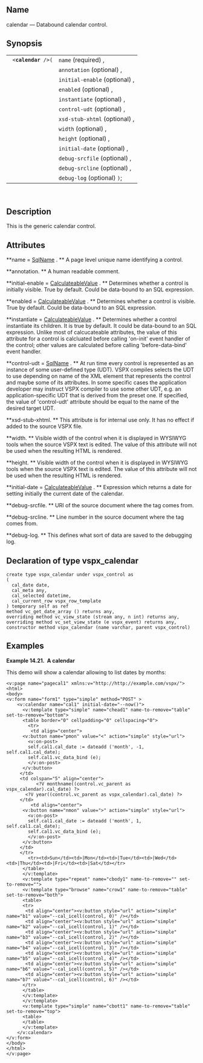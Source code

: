 <div>

<div>

</div>

<div>

## Name

calendar — Databound calendar control.

</div>

<div>

## Synopsis

<div>

|                          |                               |
|--------------------------|-------------------------------|
| ` <`**`calendar`**` />(` | `name` (required) ,           |
|                          | `annotation` (optional) ,     |
|                          | `initial-enable` (optional) , |
|                          | `enabled` (optional) ,        |
|                          | `instantiate` (optional) ,    |
|                          | `control-udt` (optional) ,    |
|                          | `xsd-stub-xhtml` (optional) , |
|                          | `width` (optional) ,          |
|                          | `height` (optional) ,         |
|                          | `initial-date` (optional) ,   |
|                          | `debug-srcfile` (optional) ,  |
|                          | `debug-srcline` (optional) ,  |
|                          | `debug-log` (optional) `)`;   |

<div>

 

</div>

</div>

</div>

<div>

## Description

This is the generic calendar control.

</div>

<div>

## Attributes

**name =
<a href="vc_type_sqlname.html" class="link" title="SqlName">SqlName</a>
. ** A page level unique name identifying a control.

**annotation. ** A human readable comment.

**initial-enable =
<a href="vc_type_calculateablevalue.html" class="link"
title="CalculateableValue">CalculateableValue</a> . ** Determines
whether a control is initially visible. True by default. Could be
data-bound to an SQL expression.

**enabled = <a href="vc_type_calculateablevalue.html" class="link"
title="CalculateableValue">CalculateableValue</a> . ** Determines
whether a control is visible. True by default. Could be data-bound to an
SQL expression.

**instantiate = <a href="vc_type_calculateablevalue.html" class="link"
title="CalculateableValue">CalculateableValue</a> . ** Determines
whether a control instantiate its children. It is true by default. It
could be data-bound to an SQL expression. Unlike most of calcucateable
attributes, the value of this attribute for a control is calcluated
before calling 'on-init' event handler of the control; other values are
calculated before calling 'before-data-bind' event handler.

**control-udt =
<a href="vc_type_sqlname.html" class="link" title="SqlName">SqlName</a>
. ** At run time every control is represented as an instance of some
user-defined type (UDT). VSPX compiles selects the UDT to use depending
on name of the XML element that represents the control and maybe some of
its attributes. In some specific cases the application developer may
instruct VSPX compiler to use some other UDT, e.g. an
application-specific UDT that is derived from the preset one. If
specified, the value of 'control-udt' attribute should be equal to the
name of the desired target UDT.

**xsd-stub-xhtml. ** This attribute is for internal use only. It has no
effect if added to the source VSPX file.

**width. ** Visible width of the control when it is displayed in WYSIWYG
tools when the source VSPX text is edited. The value of this attribute
will not be used when the resulting HTML is rendered.

**height. ** Visible width of the control when it is displayed in
WYSIWYG tools when the source VSPX text is edited. The value of this
attribute will not be used when the resulting HTML is rendered.

**initial-date = <a href="vc_type_calculateablevalue.html" class="link"
title="CalculateableValue">CalculateableValue</a> . ** Expression which
returns a date for setting initially the current date of the calendar.

**debug-srcfile. ** URI of the source document where the tag comes from.

**debug-srcline. ** Line number in the source document where the tag
comes from.

**debug-log. ** This defines what sort of data are saved to the
debugging log.

</div>

<div>

## Declaration of type vspx_calendar

``` screen
create type vspx_calendar under vspx_control as
(
  cal_date date,
  cal_meta any,
  cal_selected datetime,
  cal_current_row vspx_row_template
) temporary self as ref
method vc_get_date_array () returns any,
overriding method vc_view_state (stream any, n int) returns any,
overriding method vc_set_view_state (e vspx_event) returns any,
constructor method vspx_calendar (name varchar, parent vspx_control)
```

</div>

<div>

## Examples

<div>

**Example 14.21.  A calendar**

<div>

This demo will show a calendar allowing to list dates by months:

``` screen
<v:page name="pagecal1" xmlns:v="http://http://example.com/vspx/">
<html>
<body>
<v:form name="form1" type="simple" method="POST" >
    <v:calendar name="cal1" initial-date="--now()">
      <v:template type="simple" name="chead1" name-to-remove="table" set-to-remove="bottom">
      <table border="0" cellpadding="0" cellspacing="0">
        <tr>
         <td align="center">
      <v:button name="pmon" value="<" action="simple" style="url">
        <v:on-post>
        self.cal1.cal_date := dateadd ('month', -1, self.cal1.cal_date);
        self.cal1.vc_data_bind (e);
        </v:on-post>
      </v:button>
     </td>
     <td colspan="5" align="center">
           <?V monthname((control.vc_parent as vspx_calendar).cal_date) ?>
       <?V year((control.vc_parent as vspx_calendar).cal_date) ?>
     </td>
         <td align="center">
      <v:button name="nmon" value=">" action="simple" style="url">
        <v:on-post>
        self.cal1.cal_date := dateadd ('month', 1, self.cal1.cal_date);
        self.cal1.vc_data_bind (e);
        </v:on-post>
      </v:button>
     </td>
     </tr>
        <tr><td>Sun</td><td>|Mon</td><td>|Tue</td><td>|Wed</td><td>|Thu</td><td>|Fri</td><td>|Sat</td></tr>
      </table>
      </v:template>
      <v:template type="repeat" name="cbody1" name-to-remove="" set-to-remove="">
      <v:template type="browse" name="crow1" name-to-remove="table" set-to-remove="both">
      <table>
      <tr>
       <td align="center"><v:button style="url" action="simple" name="b1" value="--cal_icell(control, 0)" /></td>
       <td align="center"><v:button style="url" action="simple" name="b2" value="--cal_icell(control, 1)" /></td>
       <td align="center"><v:button style="url" action="simple" name="b3" value="--cal_icell(control, 2)" /></td>
       <td align="center"><v:button style="url" action="simple" name="b4" value="--cal_icell(control, 3)" /></td>
       <td align="center"><v:button style="url" action="simple" name="b5" value="--cal_icell(control, 4)" /></td>
       <td align="center"><v:button style="url" action="simple" name="b6" value="--cal_icell(control, 5)" /></td>
       <td align="center"><v:button style="url" action="simple" name="b7" value="--cal_icell(control, 6)" /></td>
      </tr>
      </table>
      </v:template>
      </v:template>
      <v:template type="simple" name="cbott1" name-to-remove="table" set-to-remove="top">
      <table>
      </table>
      </v:template>
    </v:calendar>
</v:form>
</body>
</html>
</v:page>
```

</div>

</div>

  

</div>

</div>
